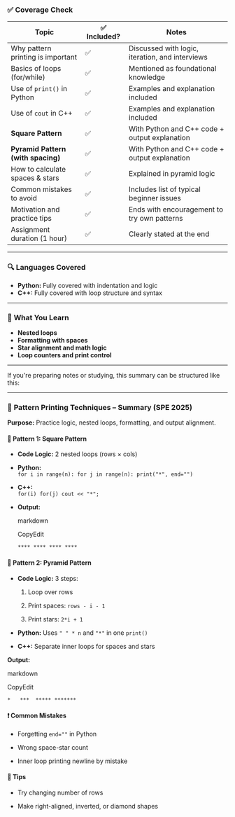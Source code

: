 ### ✅ **Coverage Check**

|Topic|✅ Included?|Notes|
|---|---|---|
|Why pattern printing is important|✅|Discussed with logic, iteration, and interviews|
|Basics of loops (for/while)|✅|Mentioned as foundational knowledge|
|Use of `print()` in Python|✅|Examples and explanation included|
|Use of `cout` in C++|✅|Examples and explanation included|
|**Square Pattern**|✅|With Python and C++ code + output explanation|
|**Pyramid Pattern (with spacing)**|✅|With Python and C++ code + output explanation|
|How to calculate spaces & stars|✅|Explained in pyramid logic|
|Common mistakes to avoid|✅|Includes list of typical beginner issues|
|Motivation and practice tips|✅|Ends with encouragement to try own patterns|
|Assignment duration (1 hour)|✅|Clearly stated at the end|

---

### 🔍 **Languages Covered**

- **Python:** Fully covered with indentation and logic
- **C++:** Fully covered with loop structure and syntax

---

### 🧠 **What You Learn**

- **Nested loops**
- **Formatting with spaces**
- **Star alignment and math logic**
- **Loop counters and print control**

---

If you're preparing notes or studying, this summary can be structured like this:

---

### 📘 **Pattern Printing Techniques – Summary (SPE 2025)**

**Purpose:** Practice logic, nested loops, formatting, and output alignment.

#### 🔹 Pattern 1: Square Pattern

- **Code Logic:** 2 nested loops (rows × cols)
- **Python:**  
    `for i in range(n): for j in range(n): print("*", end="")`
    
- **C++:**  
    `for(i) for(j) cout << "*";`
    
- **Output:**
    
    markdown
    
    CopyEdit
    
    `**** **** **** ****`
    

#### 🔹 Pattern 2: Pyramid Pattern

- **Code Logic:** 3 steps:
    
    1. Loop over rows
        
    2. Print spaces: `rows - i - 1`
        
    3. Print stars: `2*i + 1`
        
- **Python:** Uses `" " * n` and `"*"` in one `print()`
    
- **C++:** Separate inner loops for spaces and stars
    

**Output:**

markdown

CopyEdit

   `*   ***  ***** *******`

#### ❗ Common Mistakes

- Forgetting `end=""` in Python
    
- Wrong space-star count
    
- Inner loop printing newline by mistake
    

#### 🧠 Tips

- Try changing number of rows
    
- Make right-aligned, inverted, or diamond shapes